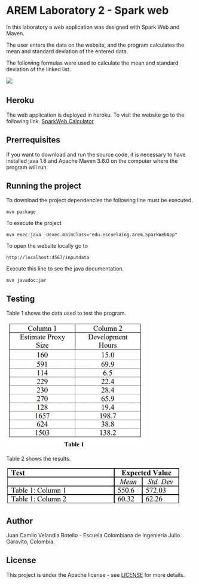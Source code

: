 # AREM Laboratory 2 - Spark web

In this laboratory a web application was designed with Spark Web and Maven.

The user enters the data on the website, and the program calculates the mean and standard deviation of the entered data.

The following formulas were used to calculate the mean and standard deviation of the linked list.

![](https://github.com/jcamilovelandiab/TareaMVNGIT/blob/master/images/formulas.PNG)

## Heroku

The web application is deployed in heroku. To visit the website go to the following link. [SparkWeb Calculator](https://sparklab2.herokuapp.com/inputdata "Heroku Page")

## Prerrequisites

If you want to download and run the source code, it is necessary to have installed java 1.8 and Apache Maven 3.6.0  on the computer where the program will run.

## Running the project

To download the project dependencies the following line must be executed.
```
mvn package
```

To execute the project
```
mvn exec:java -Dexec.mainClass="edu.escuelaing.arem.SparkWebApp"
```

To open the website locally go to
```
http://localhost:4567/inputdata
```

Execute this line to see the java documentation.
```
mvn javadoc:jar
```


## Testing

Table 1 shows the data used to test the program.

![](https://github.com/jcamilovelandiab/labHerokuAREM/blob/master/images/testingData.PNG)

Table 2 shows the results.

![](https://github.com/jcamilovelandiab/labHerokuAREM/blob/master/images/testingResults.PNG)

## Author

Juan Camilo Velandia Botello - Escuela Colombiana de Ingeniería Julio Garavito, Colombia.

## License

This project is under the Apache license - see [LICENSE](LICENSE.md) for more details.
